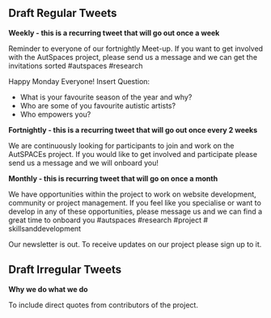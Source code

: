 ## Draft Regular Tweets

**Weekly - this is a recurring tweet that will go out once a week**

Reminder to everyone of our fortnightly Meet-up. If you want to get involved with the AutSpaces project, please send us a message and we can get the invitations sorted #autspaces #research

Happy Monday Everyone! 
Insert Question:
-	What is your favourite season of the year and why? 
-	Who are some of you favourite autistic artists? 
-	Who empowers you? 

**Fortnightly - this is a recurring tweet that will go out once every 2 weeks**

We are continuously looking for participants to join and work on the AutSPACEs project. If you would like to get involved and participate please send us a message and we will onboard you!  

**Monthly - this is recurring tweet that will go on once a month**

We have opportunities within the project to work on website development, community or project management. If you feel like you specialise or want to develop in any of these opportunities, please message us and we can find a great time to onboard you #autspaces #research #project # skillsanddevelopment

Our newsletter is out. To receive updates on our project please sign up to it. 


## Draft Irregular Tweets

**Why we do what we do**

To include direct quotes from contributors of the project. 
